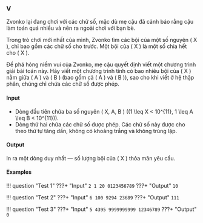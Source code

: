 ### V

Zvonko lại đang chơi với các chữ số, mặc dù mẹ cậu đã cảnh báo rằng cậu làm toán quá nhiều và nên ra ngoài chơi với bạn bè.

Trong trò chơi mới nhất của mình, Zvonko tìm các bội của một số nguyên \( X \), chỉ bao gồm các chữ số cho trước. Một bội của \( X \) là một số chia hết cho \( X \).

Để phá hỏng niềm vui của Zvonko, mẹ cậu quyết định viết một chương trình giải bài toán này. Hãy viết một chương trình tính có bao nhiêu bội của \( X \) nằm giữa \( A \) và \( B \) (bao gồm cả \( A \) và \( B \)), sao cho khi viết ở hệ thập phân, chúng chỉ chứa các chữ số được phép.

#### Input

- Dòng đầu tiên chứa ba số nguyên \( X, A, B \) \((1 \leq X < 10^{11}, 1 \leq A \leq B < 10^{11})\).
- Dòng thứ hai chứa các chữ số được phép. Các chữ số này được cho theo thứ tự tăng dần, không có khoảng trắng và không trùng lặp.

#### Output

In ra một dòng duy nhất — số lượng bội của \( X \) thỏa mãn yêu cầu.

#### Examples

!!! question "Test 1"
    ???+ "Input"
        ```
        2 1 20
        0123456789
        ```
    ???+ "Output"
        ```
        10
        ```

!!! question "Test 2"
    ???+ "Input"
        ```
        6 100 9294
        23689
        ```
    ???+ "Output"
        ```
        111
        ```

!!! question "Test 3"
    ???+ "Input"
        ```
        5 4395 9999999999
        12346789
        ```
    ???+ "Output"
        ```
        0
        ```
